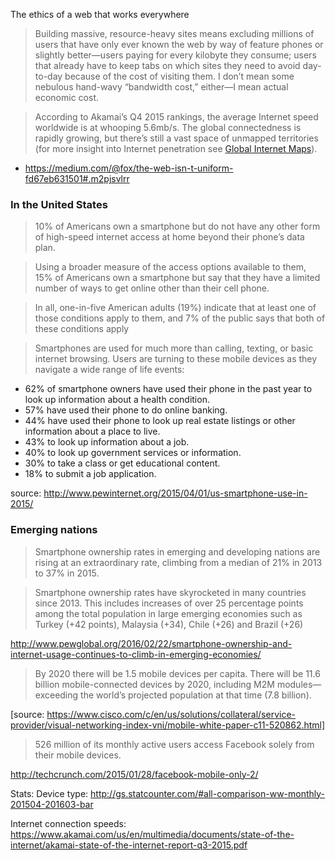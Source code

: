 The ethics of a web that works everywhere

> Building massive, resource-heavy sites means excluding millions of users that have only ever known the web by way of feature phones or slightly better—users paying for every kilobyte they consume; users that already have to keep tabs on which sites they need to avoid day-to-day because of the cost of visiting them. I don’t mean some nebulous hand-wavy “bandwidth cost,” either—I mean actual economic cost.


> According to Akamai’s Q4 2015 rankings, the average Internet speed worldwide is at whooping 5.6mb/s. The global connectedness is rapidly growing, but there’s still a vast space of unmapped territories (for more insight into Internet penetration see [Global Internet Maps](http://www.internetsociety.org/map/global-internet-report/)).

-  https://medium.com/@fox/the-web-isn-t-uniform-fd67eb631501#.m2pjsvlrr

### In the United States

> 10% of Americans own a smartphone but do not have any other form of high-speed internet access at home beyond their phone’s data plan.

> Using a broader measure of the access options available to them, 15% of Americans own a smartphone but say that they have a limited number of ways to get online other than their cell phone.

> In all, one-in-five American adults (19%) indicate that at least one of those conditions apply to them, and 7% of the public says that both of these conditions apply

> Smartphones are used for much more than calling, texting, or basic internet browsing. Users are turning to these mobile devices as they navigate a wide range of life events:

- 62% of smartphone owners have used their phone in the past year to look up information about a health condition.
- 57% have used their phone to do online banking.
- 44% have used their phone to look up real estate listings or other information about a place to live.
- 43% to look up information about a job.
- 40% to look up government services or information.
- 30% to take a class or get educational content.
- 18% to submit a job application.

source: http://www.pewinternet.org/2015/04/01/us-smartphone-use-in-2015/

### Emerging nations

> Smartphone ownership rates in emerging and developing nations are rising at an extraordinary rate, climbing from a median of 21% in 2013 to 37% in 2015. 

> Smartphone ownership rates have skyrocketed in many countries since 2013. This includes increases of over 25 percentage points among the total population in large emerging economies such as Turkey (+42 points), Malaysia (+34), Chile (+26) and Brazil (+26)

http://www.pewglobal.org/2016/02/22/smartphone-ownership-and-internet-usage-continues-to-climb-in-emerging-economies/

> By 2020 there will be 1.5 mobile devices per capita. There will be 11.6 billion mobile-connected devices by 2020, including M2M modules—exceeding the world’s projected population at that time (7.8 billion).

[source: https://www.cisco.com/c/en/us/solutions/collateral/service-provider/visual-networking-index-vni/mobile-white-paper-c11-520862.html]

> 526 million of its monthly active users access Facebook solely from their mobile devices.

http://techcrunch.com/2015/01/28/facebook-mobile-only-2/


Stats:
Device type: http://gs.statcounter.com/#all-comparison-ww-monthly-201504-201603-bar

Internet connection speeds: https://www.akamai.com/us/en/multimedia/documents/state-of-the-internet/akamai-state-of-the-internet-report-q3-2015.pdf

